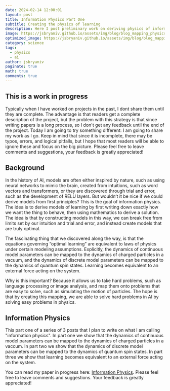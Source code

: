 ```yaml
---
date: 2024-02-14 12:00:01
layout: post
title: Information Physics Part One
subtitle: Creating the physics of learning
description: Here I post preliminary work on deriving physics of information.
image: https://jsbryaniv.github.io/assets/img/blog/blog_mapping_physics_to_inference.jpg
optimized_image: https://jsbryaniv.github.io/assets/img/blog/blog_mapping_physics_to_inference.jpg
category: science
tags:
  - physics
  - ai
author: jsbryaniv
paginate: true
math: true
comments: true
---
```


## This is a work in progress

Typically when I have worked on projects in the past, I dont share them until they are complete. The advantage is that readers get a complete description of the project, but the problem with this strategy is that since writing papers is a long process, so I don't get any feedback until the end of the project. Today I am going to try something different: I am going to share my work as I go. Keep in mind that since it is incomplete, there may be typos, errors, and logical pitfalls, but I hope that most readers will be able to ignore these and focus on the big picture. Please feel free to leave comments and suggestions, your feedback is greatly appreciated!

## Background

In the history of AI, models are often either inspired by nature, such as using neural networks to mimic the brain, created from intuitions, such as word vectors and transformers, or they are discovered through trial and error, such as the development of RELU layers. But wouldn’t it be nice if we could derive models from first principles? This is the goal of information physics. The idea is to derive models of learning by first writing down exactly how we want the thing to behave, then using mathematics to derive a solution. The idea is that by constructing models in this way, we can break free from limits set by our intuition and trial and error, and instead create models that are truly optimal.

The fascinating thing that we discovered along the way, is that the equations governing “optimal learning” are equivalent to laws of physics under certain modeling assumptions. Explicitly, the dynamics of continuous model parameters can be mapped to the dynamics of charged particles in a vacuum, and the dynamics of discrete model parameters can be mapped to the dynamics of quantum spin states. Learning becomes equivalent to an external force acting on the system.

Why is this important? Because it allows us to take hard problems, such as language processing or image analysis, and map them onto problems that are easy to solve, such as simulating the motion of particles. The hope is that by creating this mapping, we are able to solve hard problems in AI by solving easy problems in physics.

## Information Physics

This part one of a series of 3 posts that I plan to write on what I am calling "information physics". In part one we show that the dynamics of continuous model parameters can be mapped to the dynamics of charged particles in a vaccum. In part two we show that the dynamics of discrete model parameters can be mapped to the dynamics of quantum spin states. In part three we show that learning becomes equivalent to an external force acting on the system.

You can read my paper in progress here: [Information Physics](https://jsbryaniv.github.io/files/Info_Physics.pdf). Please feel free to leave comments and suggestions. Your feedback is greatly appreciated!
